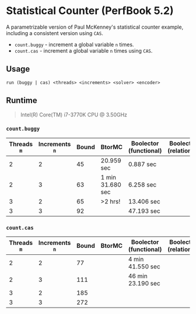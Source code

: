 # Statistical Counter (PerfBook 5.2)

A parametrizable version of Paul McKenney's statistical counter example, including a consistent version using `CAS`.

* `count.buggy` - increment a global variable `n` times.
* `count.cas` - increment a global variable `n` times using `CAS`.

## Usage

`run (buggy | cas) <threads> <increments> <solver> <encoder>`

## Runtime

> Intel(R) Core(TM) i7-3770K CPU @ 3.50GHz

### `count.buggy`

| Threads `m` | Increments `n` | Bound | BtorMC           | Boolector (functional) | Boolector (relational) |
| ----------- | -------------- | ----- | ---------------- | ---------------------- | ---------------------- |
| 2           | 2              | 45    | 20.959 sec       | 0.887 sec              |                        |
| 2           | 3              | 63    | 1 min 31.680 sec | 6.258 sec              |                        |
| 3           | 2              | 65    | >2 hrs!          | 13.406 sec             |                        |
| 3           | 3              | 92    |                  | 47.193 sec             |                        |

### `count.cas`

| Threads `m` | Increments `n` | Bound | BtorMC | Boolector (functional) | Boolector (relational) |
| ----------- | -------------- | ----- | ------ | ---------------------- | ---------------------- |
| 2           | 2              | 77    |        | 4 min 41.550 sec       |                        |
| 2           | 3              | 111   |        | 46 min 23.190 sec      |                        |
| 3           | 2              | 185   |        |                        |                        |
| 3           | 3              | 272   |        |                        |                        |
